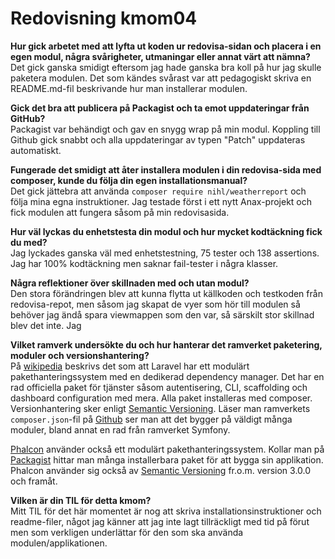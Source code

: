 ---
---
Redovisning kmom04
=========================
**Hur gick arbetet med att lyfta ut koden ur redovisa-sidan och placera i en egen modul, några svårigheter, utmaningar eller annat värt att nämna?**  
Det gick ganska smidigt eftersom jag hade ganska bra koll på hur jag skulle paketera modulen.
Det som kändes svårast var att pedagogiskt skriva en README.md-fil beskrivande hur man installerar modulen.

**Gick det bra att publicera på Packagist och ta emot uppdateringar från GitHub?**  
Packagist var behändigt och gav en snygg wrap på min modul. Koppling till Github gick snabbt och alla uppdateringar av typen "Patch" uppdateras automatiskt.

**Fungerade det smidigt att åter installera modulen i din redovisa-sida med composer, kunde du följa din egen installationsmanual?**  
Det gick jättebra att använda `composer require nihl/weatherreport` och följa mina egna instruktioner. Jag testade först i ett nytt Anax-projekt och fick modulen att fungera såsom på min redovisasida.

**Hur väl lyckas du enhetstesta din modul och hur mycket kodtäckning fick du med?**  
Jag lyckades ganska väl med enhetstestning, 75 tester och 138 assertions. Jag har 100% kodtäckning men saknar fail-tester i några klasser.

**Några reflektioner över skillnaden med och utan modul?**  
Den stora förändringen blev att kunna flytta ut källkoden och testkoden från redovisa-repot, men såsom jag skapat de vyer som hör till modulen så behöver jag ändå spara viewmappen som den var, så särskilt stor skillnad blev det inte. Jag

**Vilket ramverk undersökte du och hur hanterar det ramverket paketering, moduler och versionshantering?**  
På [wikipedia](https://en.wikipedia.org/wiki/Laravel) beskrivs det som att Laravel har ett modulärt pakethanteringssystem med en dedikerad dependency manager. Det har en rad officiella paket för tjänster såsom autentisering, CLI, scaffolding och dashboard configuration med mera. Alla paket installeras med composer. Versionhantering sker enligt [Semantic Versioning](https://semver.org/). Läser man ramverkets `composer.json`-fil på [Github](https://github.com/laravel/framework/blob/8.x/composer.json) ser man att det bygger på väldigt många moduler, bland annat en rad från ramverket Symfony.

[Phalcon](https://github.com/phalcon/phalcon) använder också ett modulärt pakethanteringssystem. Kollar man på [Packagist](https://packagist.org/packages/phalcon/) hittar man många installerbara paket för att bygga sin applikation. Phalcon använder sig också av [Semantic Versioning](https://semver.org/) fr.o.m. version 3.0.0 och framåt.

**Vilken är din TIL för detta kmom?**  
Mitt TIL för det här momentet är nog att skriva installationsinstruktioner och readme-filer, något jag känner att jag inte lagt tillräckligt med tid på förut men som verkligen underlättar för den som ska använda modulen/applikationen.
